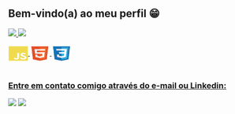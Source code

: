 ## Bem-vindo(a) ao meu perfil 😁

 <div>
   <a href="https://github.com/mariana-gava">
   <img height="180em" src="https://github-readme-stats.vercel.app/api?username=mariana-gava&show_icons=true&theme=tokyonight&include_all_commits=true&count_private=true"/>
   <img height="180em" src="https://github-readme-stats.vercel.app/api/top-langs/?username=mariana-gava&layout=compact&langs_count=6&theme=tokyonight"/>
</div>
    
<div style="display: inline_block"><br>
  <img align="center" alt="Js" height="30" width="40" src="https://raw.githubusercontent.com/devicons/devicon/master/icons/javascript/javascript-plain.svg">
  <img align="center" alt="HTML" height="30" width="40" src="https://raw.githubusercontent.com/devicons/devicon/master/icons/html5/html5-original.svg">
  <img align="center" alt="CSS" height="30" width="40" src="https://raw.githubusercontent.com/devicons/devicon/master/icons/css3/css3-original.svg">
</div>
 
<br>
 
### Entre em contato comigo através do e-mail ou Linkedin:
 
<div> 
   <a href = "mailto:marianagava1@hotmail.com"><img src="https://img.shields.io/badge/-E-mail-%23333?style=for-the-badge&logo=E-mail&logoColor=white" target="_blank"></a>
  <a href="https://www.linkedin.com/in/mariana-gava-849a77159/" target="_blank"><img src="https://img.shields.io/badge/-LinkedIn-%230077B5?style=for-the-badge&logo=linkedin&logoColor=white" target="_blank"></a>
</div>

